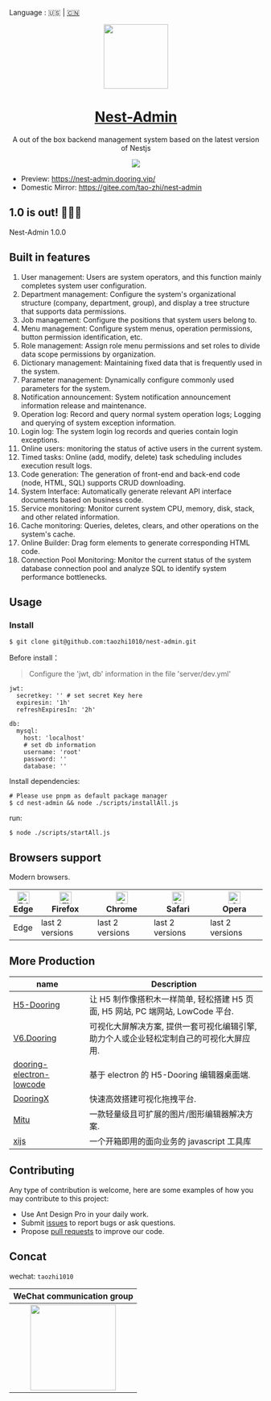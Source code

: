 Language : 🇺🇸 | [🇨🇳](./README.zh-CN.md)

<p align="center">
  <a href="https://nestjs.com">
    <picture>
      <source media="(prefers-color-scheme: dark)" srcset="https://nestjs.com/logo-small-gradient.76616405.svg">
      <img src="https://nestjs.com/logo-small-gradient.76616405.svg" height="128">
    </picture>
    <h1 align="center">Nest-Admin</h1>
  </a>
</p>

<div align="center">

A out of the box backend management system based on the latest version of Nestjs

![](./image.png)

</div>

- Preview: https://nest-admin.dooring.vip/
- Domestic Mirror: https://gitee.com/tao-zhi/nest-admin

## 1.0 is out! 🎉🎉🎉

Nest-Admin 1.0.0

## Built in features

1. User management: Users are system operators, and this function mainly completes system user configuration.
2. Department management: Configure the system's organizational structure (company, department, group), and display a tree structure that supports data permissions.
3. Job management: Configure the positions that system users belong to.
4. Menu management: Configure system menus, operation permissions, button permission identification, etc.
5. Role management: Assign role menu permissions and set roles to divide data scope permissions by organization.
6. Dictionary management: Maintaining fixed data that is frequently used in the system.
7. Parameter management: Dynamically configure commonly used parameters for the system.
8. Notification announcement: System notification announcement information release and maintenance.
9. Operation log: Record and query normal system operation logs; Logging and querying of system exception information.
10. Login log: The system login log records and queries contain login exceptions.
11. Online users: monitoring the status of active users in the current system.
12. Timed tasks: Online (add, modify, delete) task scheduling includes execution result logs.
13. Code generation: The generation of front-end and back-end code (node, HTML, SQL) supports CRUD downloading.
14. System Interface: Automatically generate relevant API interface documents based on business code.
15. Service monitoring: Monitor current system CPU, memory, disk, stack, and other related information.
16. Cache monitoring: Queries, deletes, clears, and other operations on the system's cache.
17. Online Builder: Drag form elements to generate corresponding HTML code.
18. Connection Pool Monitoring: Monitor the current status of the system database connection pool and analyze SQL to identify system performance bottlenecks.

## Usage

### Install

```shell
$ git clone git@github.com:taozhi1010/nest-admin.git
```

Before install：

> Configure the 'jwt, db' information in the file 'server/dev.yml'

```.env
jwt:
  secretkey: '' # set secret Key here
  expiresin: '1h'
  refreshExpiresIn: '2h'

db:
  mysql:
    host: 'localhost'
    # set db information
    username: 'root'
    password: ''
    database: ''
```

Install dependencies:

```shell
# Please use pnpm as default package manager
$ cd nest-admin && node ./scripts/installAll.js
```

run:

```shell
$ node ./scripts/startAll.js
```

## Browsers support

Modern browsers.

| [<img src="https://raw.githubusercontent.com/alrra/browser-logos/master/src/edge/edge_48x48.png" alt="Edge" width="24px" height="24px" />](http://godban.github.io/browsers-support-badges/)</br>Edge | [<img src="https://raw.githubusercontent.com/alrra/browser-logos/master/src/firefox/firefox_48x48.png" alt="Firefox" width="24px" height="24px" />](http://godban.github.io/browsers-support-badges/)</br>Firefox | [<img src="https://raw.githubusercontent.com/alrra/browser-logos/master/src/chrome/chrome_48x48.png" alt="Chrome" width="24px" height="24px" />](http://godban.github.io/browsers-support-badges/)</br>Chrome | [<img src="https://raw.githubusercontent.com/alrra/browser-logos/master/src/safari/safari_48x48.png" alt="Safari" width="24px" height="24px" />](http://godban.github.io/browsers-support-badges/)</br>Safari | [<img src="https://raw.githubusercontent.com/alrra/browser-logos/master/src/opera/opera_48x48.png" alt="Opera" width="24px" height="24px" />](http://godban.github.io/browsers-support-badges/)</br>Opera |
| ----------------------------------------------------------------------------------------------------------------------------------------------------------------------------------------------------- | ----------------------------------------------------------------------------------------------------------------------------------------------------------------------------------------------------------------- | ------------------------------------------------------------------------------------------------------------------------------------------------------------------------------------------------------------- | ------------------------------------------------------------------------------------------------------------------------------------------------------------------------------------------------------------- | --------------------------------------------------------------------------------------------------------------------------------------------------------------------------------------------------------- |
| Edge                                                                                                                                                                                                  | last 2 versions                                                                                                                                                                                                   | last 2 versions                                                                                                                                                                                               | last 2 versions                                                                                                                                                                                               | last 2 versions                                                                                                                                                                                           |

## More Production

| name                                                                              | Description                                                                             |
| --------------------------------------------------------------------------------- | --------------------------------------------------------------------------------------- |
| [H5-Dooring](https://github.com/MrXujiang/h5-Dooring)                             | 让 H5 制作像搭积木一样简单, 轻松搭建 H5 页面, H5 网站, PC 端网站, LowCode 平台.         |
| [V6.Dooring](https://github.com/MrXujiang/v6.dooring.public)                      | 可视化大屏解决方案, 提供一套可视化编辑引擎, 助力个人或企业轻松定制自己的可视化大屏应用. |
| [dooring-electron-lowcode](https://github.com/MrXujiang/dooring-electron-lowcode) | 基于 electron 的 H5-Dooring 编辑器桌面端.                                               |
| [DooringX](https://github.com/H5-Dooring/dooringx)                                | 快速高效搭建可视化拖拽平台.                                                             |
| [Mitu](https://github.com/H5-Dooring/mitu-editor)                                 | 一款轻量级且可扩展的图片/图形编辑器解决方案.                                            |
| [xijs](https://github.com/MrXujiang/xijs)                                         | 一个开箱即用的面向业务的 javascript 工具库                                              |

## Contributing

Any type of contribution is welcome, here are some examples of how you may contribute to this project:

- Use Ant Design Pro in your daily work.
- Submit [issues](https://github.com/taozhi1010/nest-admin/issues) to report bugs or ask questions.
- Propose [pull requests](https://github.com/taozhi1010/nest-admin/pulls) to improve our code.

## Concat

wechat: `taozhi1010`

|                           WeChat communication group                           |
| :----------------------------------------------------------------------------: |
| <img src="https://fast.dooring.cn/static/nest-admin-wechat-new.jpg" width=170> |

